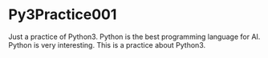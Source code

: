 # Py3Practice001
Just a practice of Python3.
Python is the best programming language for AI.
Python is very interesting.
This is a practice about Python3.
